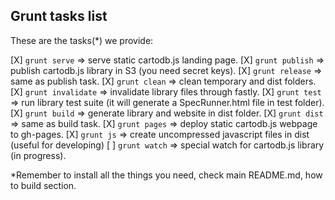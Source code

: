 ## Grunt tasks list

These are the tasks(*) we provide:

[X] ```grunt serve```       => serve static cartodb.js landing page.
[X] ```grunt publish```     => publish cartodb.js library in S3 (you need secret keys).
[X] ```grunt release```     => same as publish task.
[X] ```grunt clean```       => clean temporary and dist folders.
[X] ```grunt invalidate```  => invalidate library files through fastly.
[X] ```grunt test```        => run library test suite (it will generate a SpecRunner.html file in test folder).
[X] ```grunt build```       => generate library and website in dist folder.
[X] ```grunt dist```        => same as build task.
[X] ```grunt pages```       => deploy static cartodb.js webpage to gh-pages.
[X] ```grunt js```          => create uncompressed javascript files in dist (useful for developing)
[ ] ```grunt watch```       => special watch for cartodb.js library (in progress).

*Remember to install all the things you need, check main README.md, how to build section.
